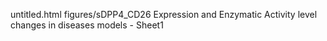 untitled.html
figures/sDPP4_CD26 Expression and Enzymatic Activity level changes in diseases models  - Sheet1